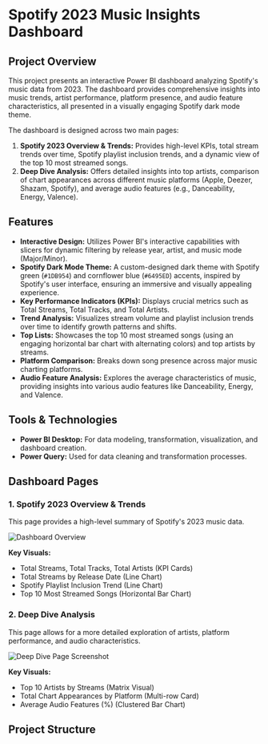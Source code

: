 # Spotify 2023 Music Insights Dashboard

## Project Overview

This project presents an interactive Power BI dashboard analyzing Spotify's music data from 2023. The dashboard provides comprehensive insights into music trends, artist performance, platform presence, and audio feature characteristics, all presented in a visually engaging Spotify dark mode theme.

The dashboard is designed across two main pages:
1.  **Spotify 2023 Overview & Trends:** Provides high-level KPIs, total stream trends over time, Spotify playlist inclusion trends, and a dynamic view of the top 10 most streamed songs.
2.  **Deep Dive Analysis:** Offers detailed insights into top artists, comparison of chart appearances across different music platforms (Apple, Deezer, Shazam, Spotify), and average audio features (e.g., Danceability, Energy, Valence).

## Features

* **Interactive Design:** Utilizes Power BI's interactive capabilities with slicers for dynamic filtering by release year, artist, and music mode (Major/Minor).
* **Spotify Dark Mode Theme:** A custom-designed dark theme with Spotify green (`#1DB954`) and cornflower blue (`#6495ED`) accents, inspired by Spotify's user interface, ensuring an immersive and visually appealing experience.
* **Key Performance Indicators (KPIs):** Displays crucial metrics such as Total Streams, Total Tracks, and Total Artists.
* **Trend Analysis:** Visualizes stream volume and playlist inclusion trends over time to identify growth patterns and shifts.
* **Top Lists:** Showcases the top 10 most streamed songs (using an engaging horizontal bar chart with alternating colors) and top artists by streams.
* **Platform Comparison:** Breaks down song presence across major music charting platforms.
* **Audio Feature Analysis:** Explores the average characteristics of music, providing insights into various audio features like Danceability, Energy, and Valence.

## Tools & Technologies

* **Power BI Desktop:** For data modeling, transformation, visualization, and dashboard creation.
* **Power Query:** Used for data cleaning and transformation processes.

## Dashboard Pages

### 1. Spotify 2023 Overview & Trends

This page provides a high-level summary of Spotify's 2023 music data.

![Dashboard Overview](<img width="908" height="549" alt="Overview" src="https://github.com/user-attachments/assets/734498da-95f4-49a0-9901-ea1daed80b84" />)

**Key Visuals:**
* Total Streams, Total Tracks, Total Artists (KPI Cards)
* Total Streams by Release Date (Line Chart)
* Spotify Playlist Inclusion Trend (Line Chart)
* Top 10 Most Streamed Songs (Horizontal Bar Chart)

### 2. Deep Dive Analysis

This page allows for a more detailed exploration of artists, platform performance, and audio characteristics.

![Deep Dive Page Screenshot](<img width="907" height="540" alt="Deep Analysis" src="https://github.com/user-attachments/assets/efad1a14-9399-4c93-b1c4-cab01d2b832b" />)


**Key Visuals:**
* Top 10 Artists by Streams (Matrix Visual)
* Total Chart Appearances by Platform (Multi-row Card)
* Average Audio Features (%) (Clustered Bar Chart)

## Project Structure
